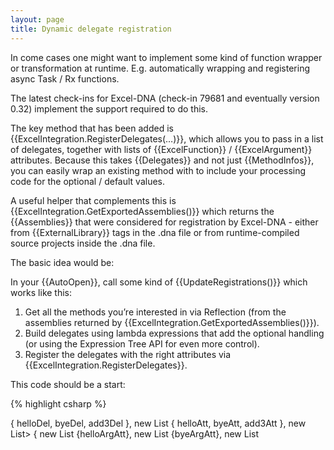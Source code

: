 ```yaml
---
layout: page
title: Dynamic delegate registration
---
```


In come cases one might want to implement some kind of function wrapper or transformation at runtime. E.g. automatically wrapping and registering async Task / Rx functions.

The latest check-ins for Excel-DNA (check-in 79681 and eventually version 0.32) implement the support required to do this.

The key method that has been added is {{ExcelIntegration.RegisterDelegates(…)}}, which allows you to pass in a list of delegates, together with lists of {{ExcelFunction}} / {{ExcelArgument}} attributes. Because this takes {{Delegates}} and not just {{MethodInfos}}, you can easily wrap an existing method with to include your processing code for the optional / default values.

A useful helper that complements this is {{ExcelIntegration.GetExportedAssemblies()}} which returns the {{Assemblies}} that were considered for registration by Excel-DNA - either from {{ExternalLibrary}} tags in the .dna file or from runtime-compiled source projects inside the .dna file.

The basic idea would be:

In your {{AutoOpen}}, call some kind of {{UpdateRegistrations()}} which works like this:
1.    Get all the methods you’re interested in via Reflection (from the assemblies returned by {{ExcelIntegration.GetExportedAssemblies()}}).
2.    Build delegates using lambda expressions that add the optional handling (or using the Expression Tree API for even more control).
3.    Register the delegates with the right attributes via {{ExcelIntegration.RegisterDelegates}}.


This code should be a start:

{% highlight csharp %}
<DnaLibrary Name="Dynamic Function Tests" Language="C#" RuntimeVersion="v4.0">
<Reference Name="System.Windows.Forms" />
<![CDATA[
using System;
using System.Collections.Generic;
using System.Linq;
using System.Linq.Expressions;
using System.Reflection;
using System.Windows.Forms;
using ExcelDna.Integration;

public class TestAddIn : IExcelAddIn
{
    public void AutoOpen() 
    { 
        try
        {
            MessageBox.Show("In AutoOpen");
        
            var helloDel = MakeDelegate("Hello ");
            var byeDel = MakeDelegate("Goodbye ");

            var helloAtt = new ExcelFunctionAttribute
            {
                Name = "delHello",
            };
            var helloArgAtt = new ExcelArgumentAttribute
            {
                Name = "theName",
                Description = "is the name of the person to say 'Hello' to."
            };
              
            var byeAtt = new ExcelFunctionAttribute
            {
                Name = "delGoodbye",
            };
            var byeArgAtt = new ExcelArgumentAttribute
            {
                Name = "theName",
                Description = "is the name of the person to say 'Goodbye' to."
            };
              
            var add3Del = MakeAddNumber(3);
            var add3Att = new ExcelFunctionAttribute
            {
                Name = "delAdd3",
                Description = "Adds 3 to a number",
                IsThreadSafe = true,
                IsExceptionSafe = true
            };
            var add3ArgAtt = new ExcelArgumentAttribute
            {
                Name = "theNumber",
                Description = "is the number to which the adding is done."
            };
              
            ExcelIntegration.RegisterDelegates(
              new List<Delegate> { helloDel, byeDel, add3Del }, 
              new List<object>   { helloAtt, byeAtt, add3Att },
              new List<List<object>> { new List<object> {helloArgAtt}, 
                                       new List<object> {byeArgAtt},
                                       new List<object> {add3ArgAtt},
                                     } );
        }
        catch (Exception ex)
        {
              MessageBox.Show(ex.ToString());
        }
    } 

    public void AutoClose() {}
    
    static Func<string, string> MakeDelegate(string sayWhat)
    {
        Func<string, string> saySomethingToName = name => sayWhat + name;
        return saySomethingToName;
    }
    
    static Func<double, object> MakeAddNumber(double numberToAdd)
    {
      return x => 
      {
        try
        {
          return x + numberToAdd;
        }
        catch (Exception ex)
        {
          return double.NaN;
        }
      };
    }
}

]]>
</DnaLibrary>
{% endhighlight %}

